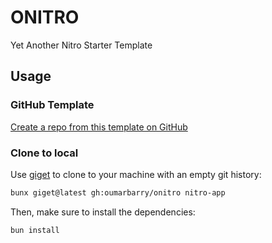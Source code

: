 # ONITRO
Yet Another Nitro Starter Template

## Usage

### GitHub Template

[Create a repo from this template on GitHub](https://github.com/oumarbarry/onitro/generate)

### Clone to local

Use [giget](https://github.com/unjs/giget) to clone to your machine with an empty git history:

```bash
bunx giget@latest gh:oumarbarry/onitro nitro-app
```

Then, make sure to install the dependencies:

```bash
bun install
```
